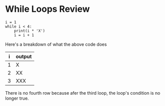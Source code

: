 # While Loops Review

```
i = 1
while i < 4:
    print(i * 'X')
    i = i + 1
```

Here's a breakdown of what the above code does

| i | output |   
| - | ------ | 
| 1 | X      |   
| 2 | XX     |   
| 3 | XXX   |   

There is no fourth row because afer the third loop, the loop's condition is no longer true. 

